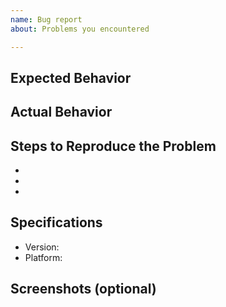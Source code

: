 ```yaml
---
name: Bug report
about: Problems you encountered

---
```


## Expected Behavior


## Actual Behavior


## Steps to Reproduce the Problem

  - 
  - 
  - 

## Specifications

  - Version:
  - Platform:

## Screenshots (optional)

